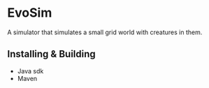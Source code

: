 # EvoSim

A simulator that simulates a small grid world with creatures in them.

## Installing & Building
- Java sdk
- Maven


